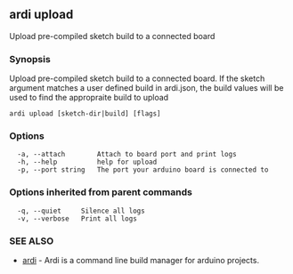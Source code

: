 ## ardi upload

Upload pre-compiled sketch build to a connected board

### Synopsis


Upload pre-compiled sketch build to a connected board. If the sketch argument matches a user defined build in ardi.json, the build values will be used to find the appropraite build to upload

```
ardi upload [sketch-dir|build] [flags]
```

### Options

```
  -a, --attach        Attach to board port and print logs
  -h, --help          help for upload
  -p, --port string   The port your arduino board is connected to
```

### Options inherited from parent commands

```
  -q, --quiet     Silence all logs
  -v, --verbose   Print all logs
```

### SEE ALSO

* [ardi](ardi.md)	 - Ardi is a command line build manager for arduino projects.

